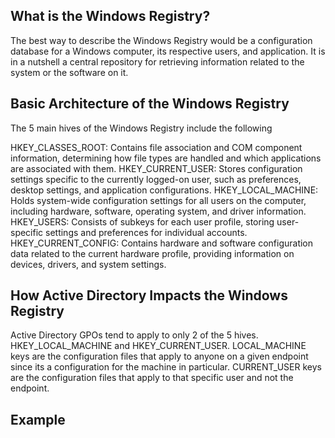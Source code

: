 ## What is the Windows Registry?

The best way to describe the Windows Registry would be a configuration database for a Windows computer, its respective users, and application. It is in a nutshell a central repository for retrieving information related to the system or the software on it.

## Basic Architecture of the Windows Registry

The 5 main hives of the Windows Registry include the following

 HKEY_CLASSES_ROOT: Contains file association and COM component information, determining how file types are handled and which applications are associated with them.
 HKEY_CURRENT_USER: Stores configuration settings specific to the currently logged-on user, such as preferences, desktop settings, and application configurations.
 HKEY_LOCAL_MACHINE: Holds system-wide configuration settings for all users on the computer, including hardware, software, operating system, and driver information.
 HKEY_USERS: Consists of subkeys for each user profile, storing user-specific settings and preferences for individual accounts.
 HKEY_CURRENT_CONFIG: Contains hardware and software configuration data related to the current hardware profile, providing information on devices, drivers, and system settings.

## How Active Directory Impacts the Windows Registry

Active Directory GPOs tend to apply to only 2 of the 5 hives. HKEY_LOCAL_MACHINE and HKEY_CURRENT_USER. LOCAL_MACHINE keys are the configuration files that apply to anyone on a given endpoint since its a configuration for the machine in particular. CURRENT_USER keys are the configuration files that apply to that specific user and not the endpoint.

## Example 
